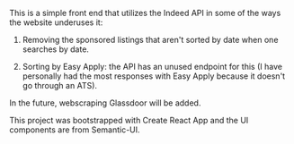 This is a simple front end that utilizes the Indeed API in some of the ways the website underuses it:
  
  1. Removing the sponsored listings that aren't sorted by date when one searches by date.
  
  2. Sorting by Easy Apply: the API has an unused endpoint for this (I have personally had the most responses with Easy Apply
    because it doesn't go through an ATS).


In the future, webscraping Glassdoor will be added.

This project was bootstrapped with Create React App and the UI components are from Semantic-UI.
